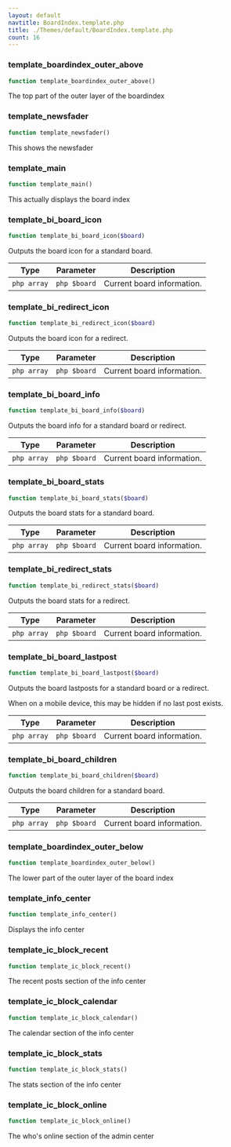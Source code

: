 ```yaml
---
layout: default
navtitle: BoardIndex.template.php
title: ./Themes/default/BoardIndex.template.php
count: 16
---
```


### template_boardindex_outer_above

```php
function template_boardindex_outer_above()
```
The top part of the outer layer of the boardindex



### template_newsfader

```php
function template_newsfader()
```
This shows the newsfader



### template_main

```php
function template_main()
```
This actually displays the board index



### template_bi_board_icon

```php
function template_bi_board_icon($board)
```
Outputs the board icon for a standard board.



Type|Parameter|Description
---|---|---
`php array`|`php $board`|Current board information.

### template_bi_redirect_icon

```php
function template_bi_redirect_icon($board)
```
Outputs the board icon for a redirect.



Type|Parameter|Description
---|---|---
`php array`|`php $board`|Current board information.

### template_bi_board_info

```php
function template_bi_board_info($board)
```
Outputs the board info for a standard board or redirect.



Type|Parameter|Description
---|---|---
`php array`|`php $board`|Current board information.

### template_bi_board_stats

```php
function template_bi_board_stats($board)
```
Outputs the board stats for a standard board.



Type|Parameter|Description
---|---|---
`php array`|`php $board`|Current board information.

### template_bi_redirect_stats

```php
function template_bi_redirect_stats($board)
```
Outputs the board stats for a redirect.



Type|Parameter|Description
---|---|---
`php array`|`php $board`|Current board information.

### template_bi_board_lastpost

```php
function template_bi_board_lastpost($board)
```
Outputs the board lastposts for a standard board or a redirect.

When on a mobile device, this may be hidden if no last post exists.

Type|Parameter|Description
---|---|---
`php array`|`php $board`|Current board information.

### template_bi_board_children

```php
function template_bi_board_children($board)
```
Outputs the board children for a standard board.



Type|Parameter|Description
---|---|---
`php array`|`php $board`|Current board information.

### template_boardindex_outer_below

```php
function template_boardindex_outer_below()
```
The lower part of the outer layer of the board index



### template_info_center

```php
function template_info_center()
```
Displays the info center



### template_ic_block_recent

```php
function template_ic_block_recent()
```
The recent posts section of the info center



### template_ic_block_calendar

```php
function template_ic_block_calendar()
```
The calendar section of the info center



### template_ic_block_stats

```php
function template_ic_block_stats()
```
The stats section of the info center



### template_ic_block_online

```php
function template_ic_block_online()
```
The who's online section of the admin center



